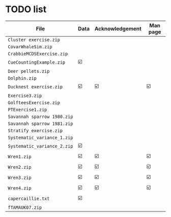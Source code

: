 # TODO list

File                        | Data | Acknowledgement | Man page
----------------------------|------|-----------------|----------
`Cluster exercise.zip`      |      |                 |          
`CovarWhaleSim.zip`         |      |                 |          
`CrabbieMCDSExercise.zip`   |      |                 |          
`CueCountingExample.zip`    |  ☑️   |                 |          
`Deer pellets.zip`          |      |                 |          
`Dolphin.zip`               |      |                 |          
`Ducknest exercise.zip`     |   ☑️  |        ☑️        |     ☑️
`Exercise3.zip`             |      |                 |          
`GolfteesExercise.zip`      |      |                 |          
`PTExercise1.zip`           |      |                 |          
`Savannah sparrow 1980.zip` |      |                 |          
`Savannah sparrow 1981.zip` |      |                 |          
`Stratify exercise.zip`     |      |                 |          
`Systematic_variance_1.zip` |      |                 |          
`Systematic_variance_2.zip` |  ☑️   |                 |          
`Wren1.zip`                 |  ☑️   |        ☑️        |     ☑️ 
`Wren2.zip`                 |  ☑️   |        ☑️        |     ☑️ 
`Wren3.zip`                 |  ☑️   |        ☑️        |     ☑️ 
`Wren4.zip`                 |  ☑️   |        ☑️        |     ☑️ 
`capercaillie.txt`          |  ☑️   |                 |          
`fTAMAUK07.zip`             |      |                 |          
